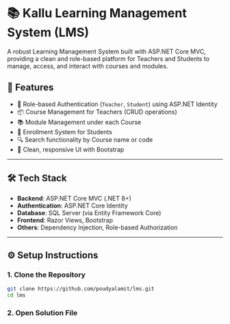 # 📚 Kallu Learning Management System (LMS)

A robust Learning Management System built with ASP.NET Core MVC, providing a clean and role-based platform for Teachers and Students to manage, access, and interact with courses and modules.

## 🚀 Features

- 🔐 Role-based Authentication (`Teacher`, `Student`) using ASP.NET Identity
- 📦 Course Management for Teachers (CRUD operations)
- 📚 Module Management under each Course
- 📝 Enrollment System for Students
- 🔍 Search functionality by Course name or code
- 🎯 Clean, responsive UI with Bootstrap 

---

## 🛠️ Tech Stack

- **Backend**: ASP.NET Core MVC (.NET 8+)
- **Authentication**: ASP.NET Core Identity
- **Database**: SQL Server (via Entity Framework Core)
- **Frontend**: Razor Views, Bootstrap 
- **Others**: Dependency Injection, Role-based Authorization

---

## ⚙️ Setup Instructions

### 1. Clone the Repository

```bash
git clone https://github.com/poudyalamit/lms.git
cd lms
```

### 2. Open Solution File
